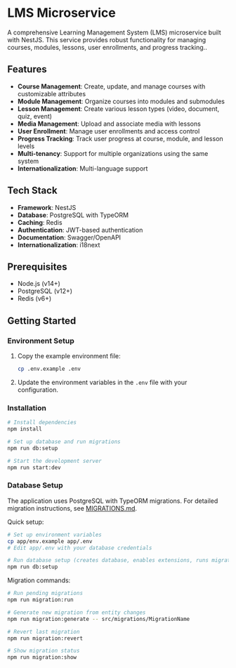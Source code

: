# LMS Microservice

A comprehensive Learning Management System (LMS) microservice built with NestJS. This service provides robust functionality for managing courses, modules, lessons, user enrollments, and progress tracking..

## Features

- **Course Management**: Create, update, and manage courses with customizable attributes
- **Module Management**: Organize courses into modules and submodules
- **Lesson Management**: Create various lesson types (video, document, quiz, event)
- **Media Management**: Upload and associate media with lessons
- **User Enrollment**: Manage user enrollments and access control
- **Progress Tracking**: Track user progress at course, module, and lesson levels
- **Multi-tenancy**: Support for multiple organizations using the same system
- **Internationalization**: Multi-language support

## Tech Stack

- **Framework**: NestJS
- **Database**: PostgreSQL with TypeORM
- **Caching**: Redis
- **Authentication**: JWT-based authentication
- **Documentation**: Swagger/OpenAPI
- **Internationalization**: i18next

## Prerequisites

- Node.js (v14+)
- PostgreSQL (v12+)
- Redis (v6+)

## Getting Started

### Environment Setup

1. Copy the example environment file:
   ```bash
   cp .env.example .env
   ```

2. Update the environment variables in the `.env` file with your configuration.

### Installation

```bash
# Install dependencies
npm install

# Set up database and run migrations
npm run db:setup

# Start the development server
npm run start:dev
```

### Database Setup

The application uses PostgreSQL with TypeORM migrations. For detailed migration instructions, see [MIGRATIONS.md](app/MIGRATIONS.md).

Quick setup:
```bash
# Set up environment variables
cp app/env.example app/.env
# Edit app/.env with your database credentials

# Run database setup (creates database, enables extensions, runs migrations)
npm run db:setup
```

Migration commands:
```bash
# Run pending migrations
npm run migration:run

# Generate new migration from entity changes
npm run migration:generate -- src/migrations/MigrationName

# Revert last migration
npm run migration:revert

# Show migration status
npm run migration:show
```

